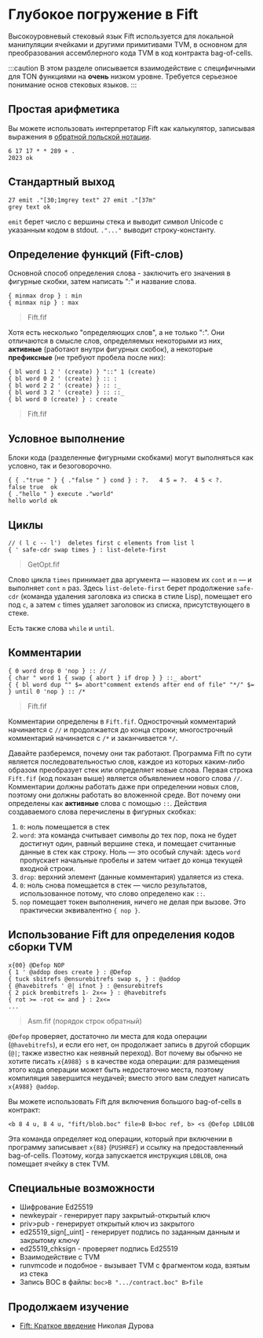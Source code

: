 # Глубокое погружение в Fift

Высокоуровневый стековый язык Fift используется для локальной манипуляции ячейками и другими примитивами TVM, в основном для преобразования ассемблерного кода TVM в код контракта bag-of-cells.

:::caution
В этом разделе описывается взаимодействие с специфичными для TON функциями на **очень** низком уровне.
Требуется серьезное понимание основ стековых языков.
:::

## Простая арифметика

Вы можете использовать интерпретатор Fift как калькулятор, записывая выражения в [обратной польской нотации](https://en.wikipedia.org/wiki/Reverse_Polish_notation).

```
6 17 17 * * 289 + .
2023 ok
```

## Стандартный выход

```
27 emit ."[30;1mgrey text" 27 emit ."[37m"
grey text ok
```

`emit` берет число с вершины стека и выводит символ Unicode с указанным кодом в stdout.
`."..."` выводит строку-константу.

## Определение функций (Fift-слов)

Основной способ определения слова - заключить его значения в фигурные скобки, затем написать ":" и название слова.

```
{ minmax drop } : min
{ minmax nip } : max
```

> Fift.fif

Хотя есть несколько "определяющих слов", а не только ":". Они отличаются в смысле слов, определяемых некоторыми из них, **активные** (работают внутри фигурных скобок), а некоторые **префиксные** (не требуют пробела после них):

```
{ bl word 1 2 ' (create) } "::" 1 (create)
{ bl word 0 2 ' (create) } :: :
{ bl word 2 2 ' (create) } :: :_
{ bl word 3 2 ' (create) } :: ::_
{ bl word 0 (create) } : create
```

> Fift.fif

## Условное выполнение

Блоки кода (разделенные фигурными скобками) могут выполняться как условно, так и безоговорочно.

```
{ { ."true " } { ."false " } cond } : ?.   4 5 = ?.  4 5 < ?.
false true  ok
{ ."hello " } execute ."world"
hello world ok
```

## Циклы

```
// ( l c -- l')  deletes first c elements from list l
{ ' safe-cdr swap times } : list-delete-first
```

> GetOpt.fif

Слово цикла `times` принимает два аргумента — назовем их `cont` и `n` — и выполняет `cont` `n` раз.
Здесь `list-delete-first` берет продолжение `safe-cdr` (команда удаления заголовка из списка в стиле Lisp), помещает его под `c`, а затем `c` times удаляет заголовок из списка, присутствующего в стеке.

Есть также слова `while` и `until`.

## Комментарии

```
{ 0 word drop 0 'nop } :: //
{ char " word 1 { swap { abort } if drop } } ::_ abort"
{ { bl word dup "" $= abort"comment extends after end of file" "*/" $= } until 0 'nop } :: /*
```

> Fift.fif

Комментарии определены в `Fift.fif`. Однострочный комментарий начинается с `//` и продолжается до конца строки; многострочный комментарий начинается с `/*` и заканчивается `*/`.

Давайте разберемся, почему они так работают.
Программа Fift по сути является последовательностью слов, каждое из которых каким-либо образом преобразует стек или определяет новые слова. Первая строка `Fift.fif` (код показан выше) является объявлением нового слова `//`.
Комментарии должны работать даже при определении новых слов, поэтому они должны работать во вложенной среде. Вот почему они определены как **активные** слова с помощью `::`. Действия создаваемого слова перечислены в фигурных скобках:

1. `0`: ноль помещается в стек
2. `word`: эта команда считывает символы до тех пор, пока не будет достигнут один, равный вершине стека, и помещает считанные данные в стек как строку. Ноль — это особый случай: здесь `word` пропускает начальные пробелы и затем читает до конца текущей входной строки.
3. `drop`: верхний элемент (данные комментария) удаляется из стека.
4. `0`: ноль снова помещается в стек — число результатов, использованное потому, что слово определено как `::`.
5. `nop` помещает токен выполнения, ничего не делая при вызове. Это практически эквивалентно `{ nop }`.

## Использование Fift для определения кодов сборки TVM

```
x{00} @Defop NOP
{ 1 ' @addop does create } : @Defop
{ tuck sbitrefs @ensurebitrefs swap s, } : @addop
{ @havebitrefs ' @| ifnot } : @ensurebitrefs
{ 2 pick brembitrefs 1- 2x<= } : @havebitrefs
{ rot >= -rot <= and } : 2x<=
...
```

> Asm.fif (порядок строк обратный)

`@Defop` проверяет, достаточно ли места для кода операции (`@havebitrefs`), и если его нет, он продолжает запись в другой сборщик (`@|`; также известно как неявный переход). Вот почему вы обычно не хотите писать `x{A988} s` в качестве кода операции: для размещения этого кода операции может быть недостаточно места, поэтому компиляция завершится неудачей; вместо этого вам следует написать `x{A988} @addop`.

Вы можете использовать Fift для включения большого bag-of-cells в контракт:

```
<b 8 4 u, 8 4 u, "fift/blob.boc" file>B B>boc ref, b> <s @Defop LDBLOB
```

Эта команда определяет код операции, который при включении в программу записывает `x{88}` (`PUSHREF`) и ссылку на предоставленный bag-of-cells. Поэтому, когда запускается инструкция `LDBLOB`, она помещает ячейку в стек TVM.

## Специальные возможности

- Шифрование Ed25519
 - newkeypair - генерирует пару закрытый-открытый ключ
 - priv>pub - генерирует открытый ключ из закрытого
 - ed25519_sign[_uint] - генерирует подпись по заданным данным и закрытому ключу
 - ed25519_chksign - проверяет подпись Ed25519
- Взаимодействие с TVM
 - runvmcode и подобное - вызывает TVM с фрагментом кода, взятым из стека
- Запись BOC в файлы:
 `boc>B ".../contract.boc" B>file`

## Продолжаем изучение

- [Fift: Краткое введение](https://docs.ton.org/fiftbase.pdf) Николая Дурова
